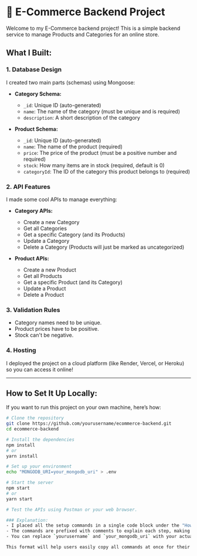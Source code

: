 # 🚀 E-Commerce Backend Project

Welcome to my E-Commerce backend project! This is a simple backend service to manage Products and Categories for an online store.

## **What I Built:**

### **1. Database Design**
I created two main parts (schemas) using Mongoose:

- **Category Schema:**
  - `_id`: Unique ID (auto-generated)
  - `name`: The name of the category (must be unique and is required)
  - `description`: A short description of the category

- **Product Schema:**
  - `_id`: Unique ID (auto-generated)
  - `name`: The name of the product (required)
  - `price`: The price of the product (must be a positive number and required)
  - `stock`: How many items are in stock (required, default is 0)
  - `categoryId`: The ID of the category this product belongs to (required)

### **2. API Features**
I made some cool APIs to manage everything:

- **Category APIs:**
  - Create a new Category
  - Get all Categories
  - Get a specific Category (and its Products)
  - Update a Category
  - Delete a Category (Products will just be marked as uncategorized)

- **Product APIs:**
  - Create a new Product
  - Get all Products
  - Get a specific Product (and its Category)
  - Update a Product
  - Delete a Product

### **3. Validation Rules**
- Category names need to be unique.
- Product prices have to be positive.
- Stock can't be negative.

### **4. Hosting**
I deployed the project on a cloud platform (like Render, Vercel, or Heroku) so you can access it online!

---

## **How to Set It Up Locally:**

If you want to run this project on your own machine, here’s how:

```bash
# Clone the repository
git clone https://github.com/yourusername/ecommerce-backend.git
cd ecommerce-backend

# Install the dependencies
npm install
# or
yarn install

# Set up your environment
echo "MONGODB_URI=your_mongodb_uri" > .env

# Start the server
npm start
# or
yarn start

# Test the APIs using Postman or your web browser.

### Explanation:
- I placed all the setup commands in a single code block under the "How to Set It Up Locally" section.
- The commands are prefixed with comments to explain each step, making it clear what each command does.
- You can replace `yourusername` and `your_mongodb_uri` with your actual GitHub username and MongoDB connection string.

This format will help users easily copy all commands at once for their setup!
